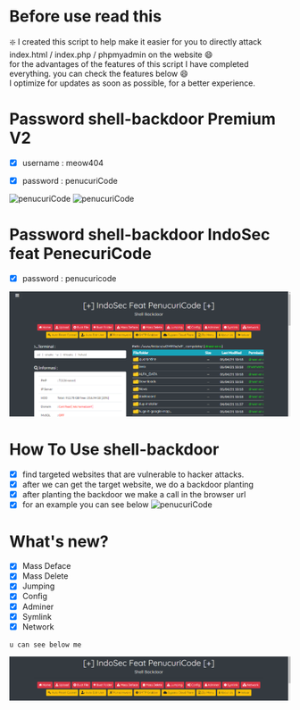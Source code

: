 # Before use read this

:sparkle: I created this script to help make it easier for you to directly attack index.html / index.php / phpmyadmin on the website :smile:<br>
for the advantages of the features of this script I have completed everything. you can check the features below :smile:<br>
I optimize for updates as soon as possible, for a better experience.

# Password shell-backdoor Premium V2
- [x] username : meow404
- [x] password : penucuriCode 


![penucuriCode](https://github.com/penucuriCode/shell-backdoor/blob/main/ss1.PNG)
![penucuriCode](https://github.com/penucuriCode/shell-backdoor/blob/main/Spoiler02.PNG)

# Password shell-backdoor IndoSec feat PenecuriCode
- [x] password : penucuricode


![penucuriCode](https://github.com/penucuriCode/shell-backdoor/blob/main/Shell%20IndoSec%20Feat%20PenucuriCode.PNG)

# How To Use shell-backdoor

- [x] find targeted websites that are vulnerable to hacker attacks.
- [x] after we can get the target website, we do a backdoor planting
- [x] after planting the backdoor we make a call in the browser url
- [x] for an example you can see below 
![penucuriCode](https://github.com/penucuriCode/shell-backdoor/blob/main/howtouse.gif)

# What's new?
- [x] Mass Deface
- [x] Mass Delete
- [x] Jumping
- [x] Config
- [x] Adminer
- [x] Symlink
- [x] Network
```
u can see below me
```
![penucuriCode](https://github.com/penucuriCode/shell-backdoor/blob/main/NewFitur.png)
